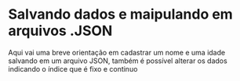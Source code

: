 # Salvando dados e maipulando em arquivos .JSON


Aqui vai uma breve orientação em cadastrar um nome e uma idade salvando em um arquivo JSON,
também é possível alterar os dados indicando o índice que é fixo e continuo
